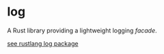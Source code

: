 log
===

A Rust library providing a lightweight logging *facade*.

[see rustlang log package](https://github.com/rust-lang/log)
